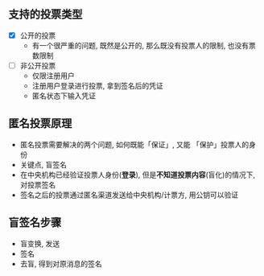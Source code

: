## 支持的投票类型

 - [x] 公开的投票
    - 有一个很严重的问题, 既然是公开的, 那么既没有投票人的限制, 也没有票数限制
 - [ ] 非公开投票
    - 仅限注册用户
    - 注册用户登录进行投票, 拿到签名后的凭证
    - 匿名状态下输入凭证



## 匿名投票原理

  - 匿名投票需要解决的两个问题, 如何既能「保证」, 又能 「保护」投票人的身份
  - 关键点, 盲签名
  - 在中央机构已经验证投票人身份(**登录**), 但是**不知道投票内容**(盲化)的情况下, 对投票签名
  - 签名之后的投票通过匿名渠道发送给中央机构/计票方, 用公钥可以验证

## 盲签名步骤

  - 盲变换, 发送
  - 签名
  - 去盲, 得到对原消息的签名


